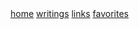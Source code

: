 <div class="navbar">
  <a href="/">home</a>
  <a href="/writing/">writings</a>
  <a href="/cool-links/">links</a>
  <a href="/favorites/">favorites</a>
  
  <!--<a class="newlink" href="/recipes/">recipes</a> -->
</div>
